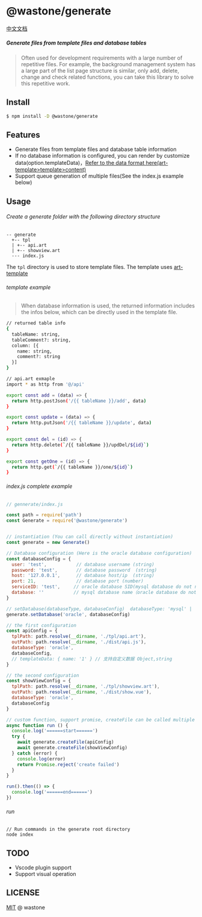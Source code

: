 # @wastone/generate
[中文文档](README-zh-CN.md)

##### Generate files from template files and database tables
> Often used for development requirements with a large number of repetitive files.  For example, the background management system has a large part of the list page structure is similar, only add, delete, change and check related functions, you can take this library to solve this repetitive work.  

## Install

```bash
$ npm install -D @wastone/generate
```

## Features

- Generate files from template files and database table information
- If no database information is configured, you can render by customize data(option.templateData)，[Refer to the data format here(art-template>template>content)](https://aui.github.io/art-template/zh-cn/docs/api.html)
- Support queue generation of multiple files(See the index.js example below)

## Usage

###### Create a generate folder with the following directory structure
```
-- generate
  +-- tpl
  | +-- api.art
  | +-- showview.art
  --- index.js
```
The `tpl` directory is used to store template files. The template uses [art-template](https://aui.github.io/art-template/zh-cn/docs/syntax.html)

###### template example
> When database information is used, the returned information includes the infos below, which can be directly used in the template file.
```bash
// returned table info
{
  tableName: string,
  tableComment?: string,
  column: [{
    name: string,
    comment?: string
  }]
}

// api.art exmaple
import * as http from '@/api'

export const add = (data) => {
  return http.postJson('/{{ tableName }}/add', data)
}

export const update = (data) => {
  return http.putJson('/{{ tableName }}/update', data)
}

export const del = (id) => {
  return http.delete(`/{{ tableName }}/updDel/${id}`)
}

export const getOne = (id) => {
  return http.get(`/{{ tableName }}/one/${id}`)
}
```

###### index.js complete example

```javascript
// gennerate/index.js

const path = require('path')
const Generate = require('@wastone/generate')


// instantiation (You can call directly without instantiation)
const generate = new Generate()

// Database configuration (Here is the oracle database configuration)
const databaseConfig = {
  user: 'test',           // database username (string)
  password: 'test',       // database password  (string)
  host: '127.0.0.1',      // database host/ip  (string)
  port: 21,               // database port (number)
  serviceID: 'test',     // oracle database SID(mysql database do not need configuration)
  database: ''           // mysql database name（oracle database do not need configuration）
}

// setDatabase(databaseType, databaseConfig)  databaseType: 'mysql' | 'oracle' | null
generate.setDatabase('oracle', databaseConfig)

// the first configuration
const apiConfig = {
  tplPath: path.resolve(__dirname, './tpl/api.art'),
  outPath: path.resolve(__dirname, './dist/api.js'),
  databaseType: 'oracle',
  databaseConfig,
  // templateData: { name: '1' } // 支持自定义数据 Object,string
}

// the second configuration
const showViewConfig = {
  tplPath: path.resolve(__dirname, './tpl/showview.art'),
  outPath: path.resolve(__dirname, './dist/show.vue'),
  databaseType: 'oracle',
  databaseConfig
}

// custom function, support promise, createFile can be called multiple times to accommodate generating multiple files at once
async function run () {
  console.log('======start======')
  try {
    await generate.createFile(apiConfig)
    await generate.createFile(showViewConfig)
  } catch (error) {
    console.log(error)
    return Promise.reject('create failed')
  }
}

run().then(() => {
  console.log('======end======')
})
```
###### run
```
// Run commands in the generate root directory
node index
```

## TODO
- Vscode plugin support
- Support visual operation

## LICENSE
[MIT](https://github.com/liuxing/translator-cli/blob/master/LICENSE) @ wastone
